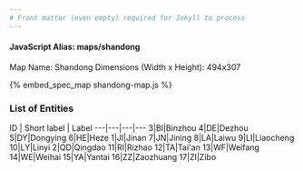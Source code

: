 ```yaml
---
# Front matter (even empty) required for Jekyll to process
---
```


#### JavaScript Alias: maps/shandong

Map Name: Shandong
Dimensions (Width x Height): 494x307



{% embed_spec_map shandong-map.js %}

### List of Entities

ID | Short label | Label
---|---|---|---
3|BI|Binzhou
4|DE|Dezhou
5|DY|Dongying
6|HE|Heze
1|JI|Jinan
7|JN|Jining
8|LA|Laiwu
9|LI|Liaocheng
10|LY|Linyi
2|QD|Qingdao
11|RI|Rizhao
12|TA|Tai'an
13|WF|Weifang
14|WE|Weihai
15|YA|Yantai
16|ZZ|Zaozhuang
17|ZI|Zibo

